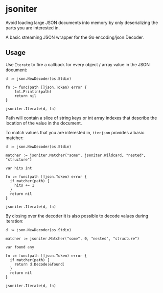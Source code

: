 # jsoniter

Avoid loading large JSON documents into memory by only deserializing the parts you are interested in.

A basic streaming JSON wrapper for the Go encoding/json Decoder.

## Usage

Use `Iterate` to fire a callback for every object / array value in the JSON document:

```golang
d := json.NewDecoder(os.Stdin)

fn := func(path []json.Token) error {
    fmt.Println(path)
    return nil
}

jsoniter.Iterate(d, fn)
```

Path will contain a slice of string keys or int array indexes that describe the location of the value in the document.

To match values that you are interested in, `iterjson` provides a basic matcher:

```golang
d := json.NewDecoder(os.Stdin)

matcher := jsoniter.Matcher("some", jsoniter.Wildcard, "nested", "structure")

var hits int

fn := func(path []json.Token) error {
  if matcher(path) {
    hits += 1
  }
  return nil
}

jsoniter.Iterate(d, fn)
```

By closing over the decoder it is also possible to decode values during iteration:

```golang
d := json.NewDecoder(os.Stdin)

matcher := jsoniter.Matcher("some", 0, "nested", "structure")

var found any

fn := func(path []json.Token) error {
  if matcher(path) {
    return d.Decode(&found)
  }
  return nil
}

jsoniter.Iterate(d, fn)
  ```
